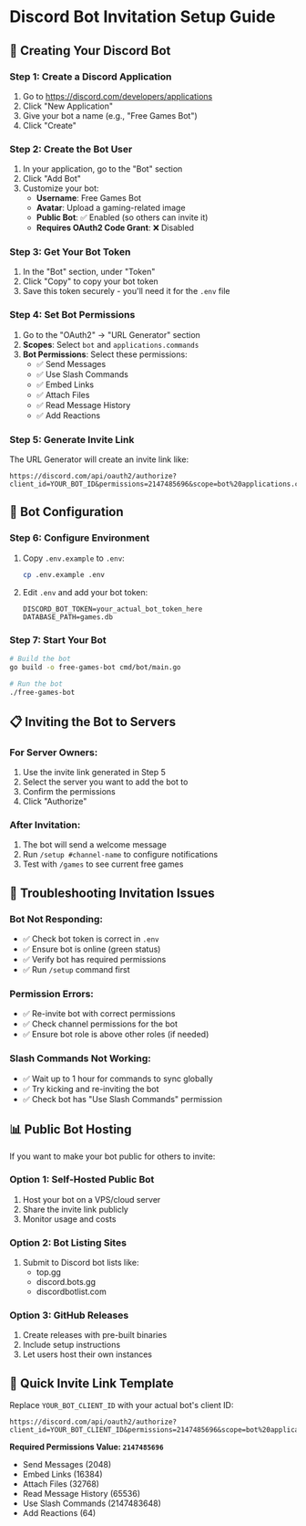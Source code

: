 # Discord Bot Invitation Setup Guide

## 🤖 Creating Your Discord Bot

### Step 1: Create a Discord Application
1. Go to https://discord.com/developers/applications
2. Click "New Application"
3. Give your bot a name (e.g., "Free Games Bot")
4. Click "Create"

### Step 2: Create the Bot User
1. In your application, go to the "Bot" section
2. Click "Add Bot"
3. Customize your bot:
   - **Username**: Free Games Bot
   - **Avatar**: Upload a gaming-related image
   - **Public Bot**: ✅ Enabled (so others can invite it)
   - **Requires OAuth2 Code Grant**: ❌ Disabled

### Step 3: Get Your Bot Token
1. In the "Bot" section, under "Token"
2. Click "Copy" to copy your bot token
3. Save this token securely - you'll need it for the `.env` file

### Step 4: Set Bot Permissions
1. Go to the "OAuth2" → "URL Generator" section
2. **Scopes**: Select `bot` and `applications.commands`
3. **Bot Permissions**: Select these permissions:
   - ✅ Send Messages
   - ✅ Use Slash Commands
   - ✅ Embed Links
   - ✅ Attach Files
   - ✅ Read Message History
   - ✅ Add Reactions

### Step 5: Generate Invite Link
The URL Generator will create an invite link like:
```
https://discord.com/api/oauth2/authorize?client_id=YOUR_BOT_ID&permissions=2147485696&scope=bot%20applications.commands
```

## 🚀 Bot Configuration

### Step 6: Configure Environment
1. Copy `.env.example` to `.env`:
   ```bash
   cp .env.example .env
   ```

2. Edit `.env` and add your bot token:
   ```env
   DISCORD_BOT_TOKEN=your_actual_bot_token_here
   DATABASE_PATH=games.db
   ```

### Step 7: Start Your Bot
```bash
# Build the bot
go build -o free-games-bot cmd/bot/main.go

# Run the bot
./free-games-bot
```

## 📋 Inviting the Bot to Servers

### For Server Owners:
1. Use the invite link generated in Step 5
2. Select the server you want to add the bot to
3. Confirm the permissions
4. Click "Authorize"

### After Invitation:
1. The bot will send a welcome message
2. Run `/setup #channel-name` to configure notifications
3. Test with `/games` to see current free games

## 🔧 Troubleshooting Invitation Issues

### Bot Not Responding:
- ✅ Check bot token is correct in `.env`
- ✅ Ensure bot is online (green status)
- ✅ Verify bot has required permissions
- ✅ Run `/setup` command first

### Permission Errors:
- ✅ Re-invite bot with correct permissions
- ✅ Check channel permissions for the bot
- ✅ Ensure bot role is above other roles (if needed)

### Slash Commands Not Working:
- ✅ Wait up to 1 hour for commands to sync globally
- ✅ Try kicking and re-inviting the bot
- ✅ Check bot has "Use Slash Commands" permission

## 📊 Public Bot Hosting

If you want to make your bot public for others to invite:

### Option 1: Self-Hosted Public Bot
1. Host your bot on a VPS/cloud server
2. Share the invite link publicly
3. Monitor usage and costs

### Option 2: Bot Listing Sites
1. Submit to Discord bot lists like:
   - top.gg
   - discord.bots.gg
   - discordbotlist.com

### Option 3: GitHub Releases
1. Create releases with pre-built binaries
2. Include setup instructions
3. Let users host their own instances

## 🎯 Quick Invite Link Template

Replace `YOUR_BOT_CLIENT_ID` with your actual bot's client ID:

```
https://discord.com/api/oauth2/authorize?client_id=YOUR_BOT_CLIENT_ID&permissions=2147485696&scope=bot%20applications.commands
```

**Required Permissions Value: `2147485696`**
- Send Messages (2048)
- Embed Links (16384)
- Attach Files (32768)
- Read Message History (65536)
- Use Slash Commands (2147483648)
- Add Reactions (64)